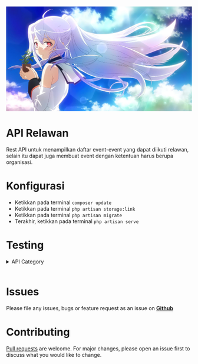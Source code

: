 <p align="center"><img src="assets/images/banner.jpg" width="1700"></p>

# API Relawan

Rest API untuk menampilkan daftar event-event yang dapat diikuti relawan, selain itu dapat juga membuat event dengan ketentuan harus berupa organisasi.

# Konfigurasi

- Ketikkan pada terminal `composer update`
- Ketikkan pada terminal `php artisan storage:link`
- Ketikkan pada terminal `php artisan migrate`
- Terakhir, ketikkan pada terminal `php artisan serve`

# Testing

<details>
<summary> API Category</summary>


- Get Category

<details>
  <summary>(GET) http://127.0.0.1:8000/api/category</summary>
  
  ```json
  {
    "message": "Success Get Data",
    "data": [
        {
            "id": 9,
            "name": "Kesehatan",
            "description": "Event berkaitan dengan Kesehatan",
            "created_at": "2021-10-03T14:30:46.000000Z",
            "updated_at": "2021-10-03T14:30:46.000000Z"
        },
        {
            "id": 10,
            "name": "Pendidikan",
            "description": "Event berkaitan dengan Pendidikan",
            "created_at": "2021-10-03T14:30:59.000000Z",
            "updated_at": "2021-10-03T14:30:59.000000Z"
        },
        {
            "id": 13,
            "name": "TEST",
            "description": "tEST",
            "created_at": "2021-10-03T14:50:11.000000Z",
            "updated_at": "2021-10-03T14:50:11.000000Z"
        }
    ]
}
```

</details>

<br>

- Get Category (id)

<details>
  <summary>(GET) http://127.0.0.1:8000/api/category/9</summary>

```json
{
    "message": "Success Get Data",
    "data": {
        "id": 9,
        "name": "Kesehatan",
        "description": "Event berkaitan dengan Kesehatan",
        "created_at": "2021-10-03T14:30:46.000000Z",
        "updated_at": "2021-10-03T14:30:46.000000Z"
    }
}

```
</details>


<br>

- Create

<details>
  <summary>(POST) http://127.0.0.1:8000/api/category</summary>

```json
{
    "message": "Create Success",
    "data": {
        "name": "TEST",
        "description": "tEST",
        "updated_at": "2021-10-03T15:53:19.000000Z",
        "created_at": "2021-10-03T15:53:19.000000Z",
        "id": 14
    }
}

```
</details>

<br>

- Update

<details>
  <summary>(PUT) http://127.0.0.1:8000/api/category</summary>

```json
{
    "message": "Update Success",
    "data": {
        "id": 9,
        "name": "Olahraga",
        "description": "Olahraga",
        "created_at": "2021-10-03T14:30:46.000000Z",
        "updated_at": "2021-10-03T15:56:30.000000Z"
    }
}

```
</details>

<br>

- Delete

    <details>
    <summary>(DELETE) http://127.0.0.1:8000/api/category</summary>

    ```json
    {
        "message": "Delete Success",
        "data": {
            "id": 9,
            "name": "Olahraga",
            "description": "Olahraga",
            "created_at": "2021-10-03T14:30:46.000000Z",
            "updated_at": "2021-10-03T15:56:30.000000Z"
        }
    }

    ```
    </details>

</details>

<br>

# Issues

Please file any issues, bugs or feature request as an issue on <a href="https://github.com/zgramming/Relawan-TWS/issues"><b> Github </b></a>

# Contributing

<a href="https://github.com/zgramming/Relawan-TWS/pulls" target="_blank">Pull requests</a> are welcome. For major changes, please open an issue first to discuss what you would like to change.

<br>
